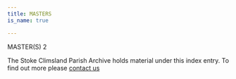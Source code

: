 ```yaml
---
title: MASTERS
is_name: true

---
```


MASTER(S) 2


The Stoke Climsland Parish Archive holds material under this index entry. To find out more please [contact us](/contact/)

